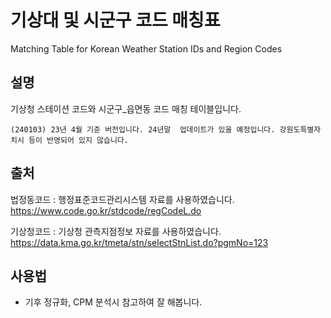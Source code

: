 # 기상대 및 시군구 코드 매칭표 
Matching Table for Korean Weather Station IDs and Region Codes

## 설명
기상청 스테이션 코드와 시군구_읍면동 코드 매칭 테이블입니다.

```
(240103) 23년 4월 기준 버전입니다. 24년말  업데이트가 있을 예정입니다. 강원도특별자치시 등이 반영되어 있지 않습니다. 
```

## 출처
법정동코드 : 행정표준코드관리시스템 자료를 사용하였습니다.
https://www.code.go.kr/stdcode/regCodeL.do

기상청코드 : 기상청 관측지점정보 자료를 사용하였습니다.
https://data.kma.go.kr/tmeta/stn/selectStnList.do?pgmNo=123

## 사용법
- 기후 정규화, CPM 분석시 참고하여 잘 해봅니다.
